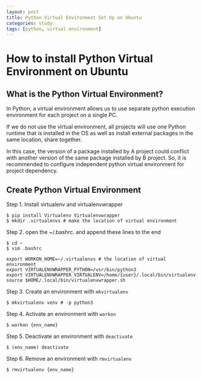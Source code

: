 ```yaml
---
layout: post
title: Python Virtual Environment Set Up on Ubuntu
categories: study
tags: [python, virtual environment]
---
```


<h1> How to install Python Virtual Environment on Ubuntu </h1>

<h2> What is the Python Virtual Environment? </h2>

In Python, a virtual environment allows us to use separate python execution environment for each project on a single PC.

If we do not use the virtual environment, all projects will use one Python runtime that is installed in the OS as well as install external packages in the same location, share together. 

In this case, the version of a package installed by A project could conflict with another version of the same package installed by B project. So, it is recommended to configure independent python virtual environment for project dependency. 

<h2> Create Python Virtual Environment </h2>

Step 1. Install virtualenv and virtualenvwrapper
```shell
$ pip install Virtualenv Virtualenvwrapper
$ mkdir .virtualenvs # make the location of virtual environment
```

Step 2. open the ~/.bashrc. and append these lines to the end  
```shell
$ cd ~
$ vim .bashrc
```

```shell
export WORKON_HOME=~/.virtualenvs # the location of virtual environment 
export VIRTUALENVWRAPPER_PYTHON=/usr/bin/python3
export VIRTUALENVWRAPPER_VIRTUALENV=/home/{user}/.local/bin/virtualenv
source $HOME/.local/bin/virtualenvwrapper.sh
```

Step 3. Create an environment with `mkvirtualenv`
```shell
$ mkvirtualenv venv # -p python3
```

Step 4. Activate an environment with `workon`
```shell
$ workon {env_name}
```

Step 5. Deactivate an environment with `deactivate`
```shell
$ (env_name) deactivate
```

Step 6. Remove an environment with `rmvirtualenv`
```shell
$ rmvirtualenv {env_name}
```